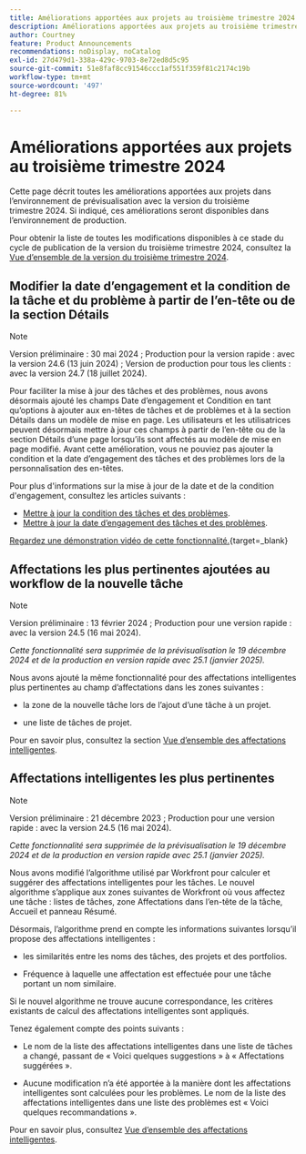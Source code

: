 ```yaml
---
title: Améliorations apportées aux projets au troisième trimestre 2024
description: Améliorations apportées aux projets au troisième trimestre 2024
author: Courtney
feature: Product Announcements
recommendations: noDisplay, noCatalog
exl-id: 27d479d1-338a-429c-9703-8e72ed8d5c95
source-git-commit: 51e8faf8cc91546ccc1af551f359f81c2174c19b
workflow-type: tm+mt
source-wordcount: '497'
ht-degree: 81%

---
```


# Améliorations apportées aux projets au troisième trimestre 2024

Cette page décrit toutes les améliorations apportées aux projets dans l’environnement de prévisualisation avec la version du troisième trimestre 2024. Si indiqué, ces améliorations seront disponibles dans l’environnement de production.

Pour obtenir la liste de toutes les modifications disponibles à ce stade du cycle de publication de la version du troisième trimestre 2024, consultez la [Vue d’ensemble de la version du troisième trimestre 2024](/help/quicksilver/product-announcements/product-releases/24-q3-release-activity/24-q3-release-overview.md).


## Modifier la date d’engagement et la condition de la tâche et du problème à partir de l’en-tête ou de la section Détails

>[!NOTE]
>
>Version préliminaire : 30 mai 2024 ; Production pour la version rapide : avec la version 24.6 (13 juin 2024) ; Version de production pour tous les clients : avec la version 24.7 (18 juillet 2024).

Pour faciliter la mise à jour des tâches et des problèmes, nous avons désormais ajouté les champs Date d’engagement et Condition en tant qu’options à ajouter aux en-têtes de tâches et de problèmes et à la section Détails dans un modèle de mise en page. Les utilisateurs et les utilisatrices peuvent désormais mettre à jour ces champs à partir de l’en-tête ou de la section Détails d’une page lorsqu’ils sont affectés au modèle de mise en page modifié. Avant cette amélioration, vous ne pouviez pas ajouter la condition et la date d’engagement des tâches et des problèmes lors de la personnalisation des en-têtes.

Pour plus d&#39;informations sur la mise à jour de la date et de la condition d&#39;engagement, consultez les articles suivants :

* [Mettre à jour la condition des tâches et des problèmes](/help/quicksilver/manage-work/projects/updating-work-in-a-project/update-condition-for-tasks-and-issues.md).
* [Mettre à jour la date d’engagement des tâches et des problèmes](/help/quicksilver/manage-work/projects/updating-work-in-a-project/update-commit-date-on-tasks-and-issues.md).

[Regardez une démonstration vidéo de cette fonctionnalité.](https://video.tv.adobe.com/v/3429471/){target=_blank}

## Affectations les plus pertinentes ajoutées au workflow de la nouvelle tâche

>[!NOTE]
>
>Version préliminaire : 13 février 2024 ; Production pour une version rapide : avec la version 24.5 (16 mai 2024).
>
>_Cette fonctionnalité sera supprimée de la prévisualisation le 19 décembre 2024 et de la production en version rapide avec 25.1 (janvier 2025)._

Nous avons ajouté la même fonctionnalité pour des affectations intelligentes plus pertinentes au champ d’affectations dans les zones suivantes :

* la zone de la nouvelle tâche lors de l’ajout d’une tâche à un projet.

* une liste de tâches de projet.

Pour en savoir plus, consultez la section [Vue d’ensemble des affectations intelligentes](/help/quicksilver/manage-work/tasks/assign-tasks/smart-assignments.md).

## Affectations intelligentes les plus pertinentes

>[!NOTE]
>
>Version préliminaire : 21 décembre 2023 ; Production pour une version rapide : avec la version 24.5 (16 mai 2024).
>
>_Cette fonctionnalité sera supprimée de la prévisualisation le 19 décembre 2024 et de la production en version rapide avec 25.1 (janvier 2025)._

Nous avons modifié l’algorithme utilisé par Workfront pour calculer et suggérer des affectations intelligentes pour les tâches. Le nouvel algorithme s’applique aux zones suivantes de Workfront où vous affectez une tâche : listes de tâches, zone Affectations dans l’en-tête de la tâche, Accueil et panneau Résumé.

Désormais, l’algorithme prend en compte les informations suivantes lorsqu’il propose des affectations intelligentes :

* les similarités entre les noms des tâches, des projets et des portfolios.

* Fréquence à laquelle une affectation est effectuée pour une tâche portant un nom similaire.

Si le nouvel algorithme ne trouve aucune correspondance, les critères existants de calcul des affectations intelligentes sont appliqués.

Tenez également compte des points suivants :

* Le nom de la liste des affectations intelligentes dans une liste de tâches a changé, passant de « Voici quelques suggestions » à « Affectations suggérées ».

* Aucune modification n’a été apportée à la manière dont les affectations intelligentes sont calculées pour les problèmes. Le nom de la liste des affectations intelligentes dans une liste des problèmes est « Voici quelques recommandations ».

Pour en savoir plus, consultez [Vue d’ensemble des affectations intelligentes](/help/quicksilver/manage-work/tasks/assign-tasks/smart-assignments.md).
